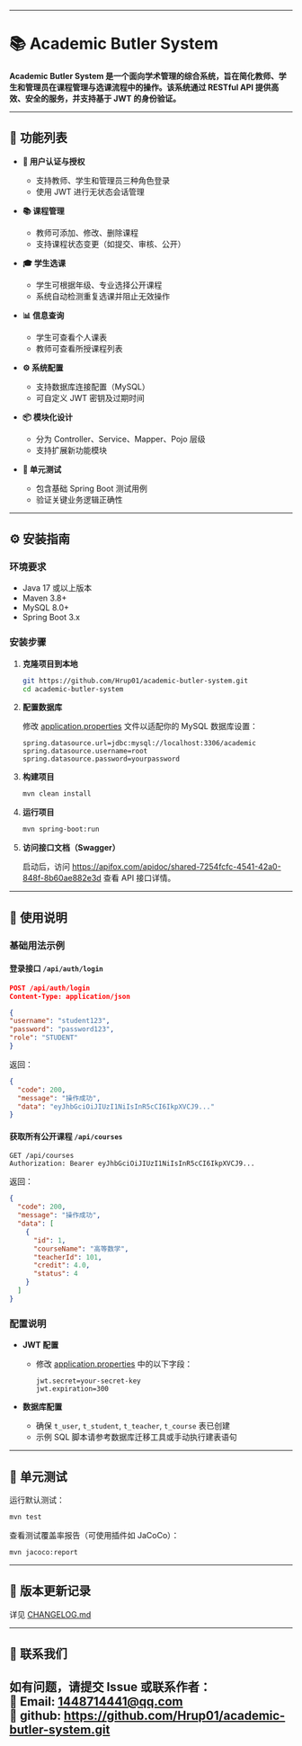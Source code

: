 
---
# 📚 Academic Butler System

**Academic Butler System 是一个面向学术管理的综合系统，旨在简化教师、学生和管理员在课程管理与选课流程中的操作。该系统通过 RESTful API 提供高效、安全的服务，并支持基于 JWT 的身份验证。**

---

## 🌟 功能列表

- **🔐 用户认证与授权**
  - 支持教师、学生和管理员三种角色登录
  - 使用 JWT 进行无状态会话管理

- **📚 课程管理**
  - 教师可添加、修改、删除课程
  - 支持课程状态变更（如提交、审核、公开）

- **🎓 学生选课**
  - 学生可根据年级、专业选择公开课程
  - 系统自动检测重复选课并阻止无效操作

- **📊 信息查询**
  - 学生可查看个人课表
  - 教师可查看所授课程列表

- **⚙️ 系统配置**
  - 支持数据库连接配置（MySQL）
  - 可自定义 JWT 密钥及过期时间

- **📦 模块化设计**
  - 分为 Controller、Service、Mapper、Pojo 层级
  - 支持扩展新功能模块

- **🧪 单元测试**
  - 包含基础 Spring Boot 测试用例
  - 验证关键业务逻辑正确性

---

## ⚙️ 安装指南

### 环境要求

- Java 17 或以上版本
- Maven 3.8+
- MySQL 8.0+
- Spring Boot 3.x

### 安装步骤

1. **克隆项目到本地**

   ```bash
   git https://github.com/Hrup01/academic-butler-system.git
   cd academic-butler-system
   ```


2. **配置数据库**

   修改 [application.properties](file://C:\Users\14487\IdeaProjects\web-allcode\demo06-mybatis\target\classes\application.properties) 文件以适配你的 MySQL 数据库设置：

   ```properties
   spring.datasource.url=jdbc:mysql://localhost:3306/academic
   spring.datasource.username=root
   spring.datasource.password=yourpassword
   ```


3. **构建项目**

   ```bash
   mvn clean install
   ```


4. **运行项目**

   ```bash
   mvn spring-boot:run
   ```


5. **访问接口文档（Swagger）**

   启动后，访问 https://apifox.com/apidoc/shared-7254fcfc-4541-42a0-848f-8b60ae882e3d 查看 API 接口详情。

---

## 📖 使用说明

### 基础用法示例

#### 登录接口 `/api/auth/login`

```json
POST /api/auth/login
Content-Type: application/json

{
"username": "student123",
"password": "password123",
"role": "STUDENT"
}

```


返回：

```json
{
  "code": 200,
  "message": "操作成功",
  "data": "eyJhbGciOiJIUzI1NiIsInR5cCI6IkpXVCJ9..."
}
```


#### 获取所有公开课程 `/api/courses`

```http
GET /api/courses
Authorization: Bearer eyJhbGciOiJIUzI1NiIsInR5cCI6IkpXVCJ9...
```


返回：

```json
{
  "code": 200,
  "message": "操作成功",
  "data": [
    {
      "id": 1,
      "courseName": "高等数学",
      "teacherId": 101,
      "credit": 4.0,
      "status": 4
    }
  ]
}
```


### 配置说明

- **JWT 配置**
  - 修改 [application.properties](file://C:\Users\14487\IdeaProjects\web-allcode\demo06-mybatis\target\classes\application.properties) 中的以下字段：
    ```properties
    jwt.secret=your-secret-key
    jwt.expiration=300
    ```


- **数据库配置**
  - 确保 `t_user`, `t_student`, `t_teacher`, `t_course` 表已创建
  - 示例 SQL 脚本请参考数据库迁移工具或手动执行建表语句

---

## 🧪 单元测试

运行默认测试：

```bash
mvn test
```


查看测试覆盖率报告（可使用插件如 JaCoCo）：

```bash
mvn jacoco:report
```


---

## 📌 版本更新记录

详见 [CHANGELOG.md](CHANGELOG.md)


---

## 💬 联系我们

如有问题，请提交 Issue 或联系作者：  
📧 Email: 1448714441@qq.com  
🔗 github: https://github.com/Hrup01/academic-butler-system.git
--- 
